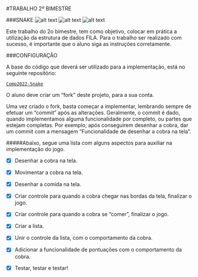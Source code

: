 #TRABALHO 2º BIMESTRE

###SNAKE ![alt text](https://github.com/thelokys/comp2022-snake/blob/master/images/head.png "Head") ![alt text](https://github.com/thelokys/comp2022-snake/blob/master/images/body.png "Body") ![alt text](https://github.com/thelokys/comp2022-snake/blob/master/images/fries.png "Fries")

Este trabalho do 2o bimestre, tem como objetivo, colocar em prática a utilização da estrutura de dados FILA. Para o trabalho ser realizado com sucesso, é importante que o aluno siga as instruções corretamente.

###CONFIGURAÇÃO

A base do código que deverá ser utilizado para a implementação, está no seguinte repositório:

<a href="https://github.com/mhadaniya/comp2022-snake" target="_blank">``Comp2022-Snake``</a>


O aluno deve criar um “fork” deste projeto, para a sua conta.

Uma vez criado o fork, basta começar a implementar, lembrando sempre de efetuar um “commit” após as alterações. Geralmente, o commit é dado, quando implementamos alguma funcionalidade por completo, ou partes que estejam completas. Por exemplo, após conseguirem desenhar a cobra, dar um commit com a mensagem “Funcionalidade de desenhar a cobra na tela”. 


#####Abaixo, segue uma lista com alguns aspectos para auxiliar na implementação do jogo.

* [x] Desenhar a cobra na tela.
* [x] Movimentar a cobra na tela.
* [x] Desenhar a comida na tela.
* [x] Criar controle para quando a cobra chegar nas bordas da tela, finalizar o jogo.
* [x] Criar controle para quando a cobra se “comer”, finalizar o jogo.
* [x] Criar a lista.
* [x] Unir o controle da lista, com o comportamento da cobra.
* [x] Adicionar a funcionalidade de pontuações com o comportamento da cobra.
* [x] Testar, testar e testar!


